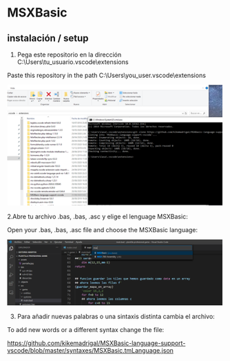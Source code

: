 # MSXBasic 
## instalación / setup
1. Pega este repositorio en la dirección C:\Users\tu_usuario\.vscode\extensions

Paste this repository in the path 
C:\Users\you_user\.vscode\extensions

<img src="images/MSXBasic1.png" width=500px>

2.Abre tu archivo .bas, .bas, .asc y elige el lenguage MSXBasic:

Open your .bas, .bas, .asc file and choose the MSXBasic language:

<img src="images/MSXBasic2.png" width=500px>

3. Para añadir nuevas palabras o una sintaxis distinta cambia el archivo:

To add new words or a different syntax change the file:

https://github.com/kikemadrigal/MSXBasic-language-support-vscode/blob/master/syntaxes/MSXBasic.tmLanguage.json

